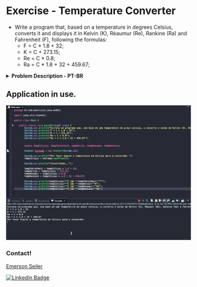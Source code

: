 # Exercise - Temperature Converter
- Write a program that, based on a temperature in degrees Celsius, converts it and displays it in Kelvin (K), Réaumur (Re), Rankine (Ra) and Fahrenheit (F), following the formulas:
  - F = C * 1.8 + 32;
  - K = C + 273.15;
  - Re = C * 0.8;
  - Ra = C * 1.8 + 32 + 459.67;

<details >
  <summary><b>Problem Description - PT-BR</b></summary>

- Escreva um programa que, com base em uma temperatura em graus celsius, a converta e exiba em Kelvin (K), Réaumur (Re), Rankine (Ra) e Fahrenheit (F), seguindo as fórmulas:
  - F = C * 1.8 + 32;
  - K = C + 273.15;
  - Re = C * 0.8;
  - Ra = C * 1.8 + 32 + 459.67;

</details>

## Application in use.

![Gif Exercicio](./img/exercicio.gif)

### Contact!

[Emerson Seiler](https://www.linkedin.com/in/seileremerson/)

[![Linkedin Badge](https://img.shields.io/badge/-seileremerson-blue?style=flat-square&logo=Linkedin&logoColor=white&link=https://www.linkedin.com/in/diogoalvesti/)](https://www.linkedin.com/in/seileremerson/)